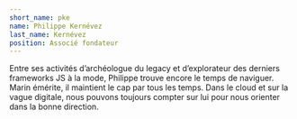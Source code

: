 ```yaml
---
short_name: pke
name: Philippe Kernévez
last_name: Kernévez
position: Associé fondateur
---
```

Entre ses activités d’archéologue du legacy et d’explorateur des derniers frameworks JS à la mode, Philippe trouve encore le temps de naviguer. 
Marin émérite, il maintient le cap par tous les temps. 
Dans le cloud et sur la vague digitale, nous pouvons toujours compter sur lui pour nous orienter dans la bonne direction.
